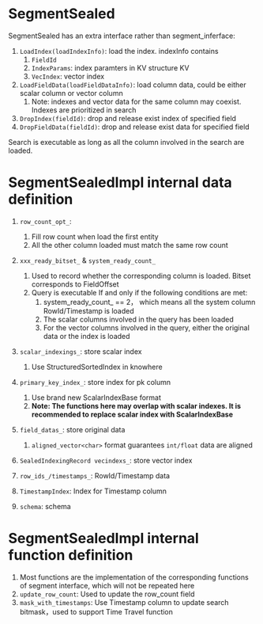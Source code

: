 # SegmentSealed
SegmentSealed has an extra interface rather than segment_inferface:

1. `LoadIndex(loadIndexInfo)`: load the index. indexInfo contains
    1. `FieldId`
    2. `IndexParams`: index paramters in KV structure KV
    3. `VecIndex`: vector index
2. `LoadFieldData(loadFieldDataInfo)`: load column data, could be either scalar column or vector column
    1. Note: indexes and vector data for the same column may coexist. Indexes are prioritized in search
3. `DropIndex(fieldId)`: drop and release exist index of specified field
4. `DropFieldData(fieldId)`: drop and release exist data for specified field

Search is executable as long as all the column involved in the search are loaded.

# SegmentSealedImpl internal data definition
1. `row_count_opt_`:
   1. Fill row count when load the first entity
   2. All the other column loaded must match the same row count
3. `xxx_ready_bitset_` & `system_ready_count_`
   1. Used to record whether the corresponding column is loaded. Bitset corresponds to FieldOffset
   2. Query is executable If and only if the following conditions are met:
      1. system_ready_count_ == 2， which means all the system column RowId/Timestamp is loaded
      2. The scalar columns involved in the query has been loaded
      3. For the vector columns involved in the query, either the original data or the index is loaded
4. `scalar_indexings_`: store scalar index

   1. Use StructuredSortedIndex in knowhere
5. `primary_key_index_`: store index for pk column
   1. Use brand new ScalarIndexBase format
   2. **Note: The functions here may overlap with scalar indexes. It is recommended to replace scalar index with ScalarIndexBase**
6. `field_datas_`: store original data
   1. `aligned_vector<char>` format guarantees `int/float` data are aligned
7. `SealedIndexingRecord vecindexs_`: store vector index
8. `row_ids_/timestamps_`: RowId/Timestamp data
9. `TimestampIndex`: Index for Timestamp column
10. `schema`: schema

# SegmentSealedImpl internal function definition
1. Most functions are the implementation of the corresponding functions of segment interface, which will not be repeated here
2. `update_row_count`: Used to update the row_count field
3. `mask_with_timestamps`: Use Timestamp column to update search bitmask，used to support Time Travel function
